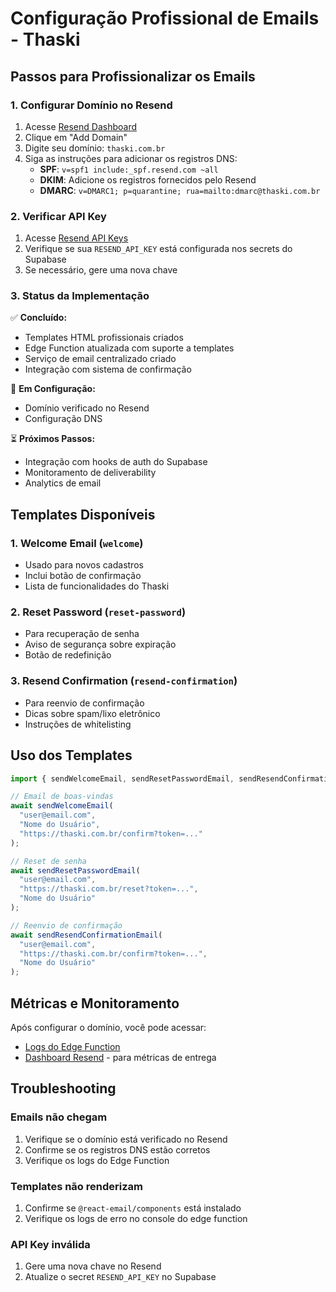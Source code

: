 # Configuração Profissional de Emails - Thaski

## Passos para Profissionalizar os Emails

### 1. Configurar Domínio no Resend

1. Acesse [Resend Dashboard](https://resend.com/domains)
2. Clique em "Add Domain"
3. Digite seu domínio: `thaski.com.br`
4. Siga as instruções para adicionar os registros DNS:
   - **SPF**: `v=spf1 include:_spf.resend.com ~all`
   - **DKIM**: Adicione os registros fornecidos pelo Resend
   - **DMARC**: `v=DMARC1; p=quarantine; rua=mailto:dmarc@thaski.com.br`

### 2. Verificar API Key

1. Acesse [Resend API Keys](https://resend.com/api-keys)
2. Verifique se sua `RESEND_API_KEY` está configurada nos secrets do Supabase
3. Se necessário, gere uma nova chave

### 3. Status da Implementação

✅ **Concluído:**
- Templates HTML profissionais criados
- Edge Function atualizada com suporte a templates
- Serviço de email centralizado criado
- Integração com sistema de confirmação

🔄 **Em Configuração:**
- Domínio verificado no Resend
- Configuração DNS

⏳ **Próximos Passos:**
- Integração com hooks de auth do Supabase
- Monitoramento de deliverability
- Analytics de email

## Templates Disponíveis

### 1. Welcome Email (`welcome`)
- Usado para novos cadastros
- Inclui botão de confirmação
- Lista de funcionalidades do Thaski

### 2. Reset Password (`reset-password`)
- Para recuperação de senha
- Aviso de segurança sobre expiração
- Botão de redefinição

### 3. Resend Confirmation (`resend-confirmation`)
- Para reenvio de confirmação
- Dicas sobre spam/lixo eletrônico
- Instruções de whitelisting

## Uso dos Templates

```typescript
import { sendWelcomeEmail, sendResetPasswordEmail, sendResendConfirmationEmail } from "@/lib/email-service";

// Email de boas-vindas
await sendWelcomeEmail(
  "user@email.com",
  "Nome do Usuário",
  "https://thaski.com.br/confirm?token=..."
);

// Reset de senha
await sendResetPasswordEmail(
  "user@email.com", 
  "https://thaski.com.br/reset?token=...",
  "Nome do Usuário"
);

// Reenvio de confirmação
await sendResendConfirmationEmail(
  "user@email.com",
  "https://thaski.com.br/confirm?token=...",
  "Nome do Usuário"
);
```

## Métricas e Monitoramento

Após configurar o domínio, você pode acessar:
- [Logs do Edge Function](https://supabase.com/dashboard/project/ztkmjjagusdhshuxcuxc/functions/send-email/logs)
- [Dashboard Resend](https://resend.com/emails) - para métricas de entrega

## Troubleshooting

### Emails não chegam
1. Verifique se o domínio está verificado no Resend
2. Confirme se os registros DNS estão corretos
3. Verifique os logs do Edge Function

### Templates não renderizam
1. Confirme se `@react-email/components` está instalado
2. Verifique os logs de erro no console do edge function

### API Key inválida
1. Gere uma nova chave no Resend
2. Atualize o secret `RESEND_API_KEY` no Supabase